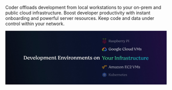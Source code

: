 Coder offloads development from local workstations to your on-prem and public cloud infrastructure. Boost developer productivity with instant onboarding and powerful server resources. Keep code and data under control within your network.


![Develop environments on your infrastructure](https://github.com/coder/.github/blob/main/hero.jpeg?raw=true)
